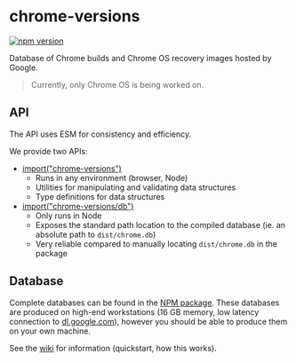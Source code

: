 # chrome-versions

<a href="https://www.npmjs.com/package/@e9x/chrome-versions"><img src="https://img.shields.io/npm/v/@e9x/chrome-versions.svg?maxAge=3600" alt="npm version" /></a>

Database of Chrome builds and Chrome OS recovery images hosted by Google.

> Currently, only Chrome OS is being worked on.

## API

The API uses ESM for consistency and efficiency.

We provide two APIs:

- [import("chrome-versions")](./lib/index.js)
  - Runs in any environment (browser, Node)
  - Utilities for manipulating and validating data structures
  - Type definitions for data structures
- [import("chrome-versions/db")](./lib/db.js)
  - Only runs in Node
  - Exposes the standard path location to the compiled database (ie. an absolute path to `dist/chrome.db`)
  - Very reliable compared to manually locating `dist/chrome.db` in the package

## Database

Complete databases can be found in the [NPM package](https://www.npmjs.com/package/chrome-versions). These databases are produced on high-end workstations (16 GB memory, low latency connection to [dl.google.com](https://dl.google.com/)), however you should be able to produce them on your own machine.

See the [wiki](https://github.com/e9x/chrome-versions/wiki) for information (quickstart, how this works).
